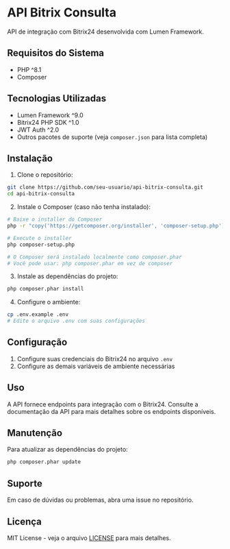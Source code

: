 # API Bitrix Consulta

API de integração com Bitrix24 desenvolvida com Lumen Framework.

## Requisitos do Sistema

- PHP ^8.1
- Composer

## Tecnologias Utilizadas

- Lumen Framework ^9.0
- Bitrix24 PHP SDK ^1.0
- JWT Auth ^2.0
- Outros pacotes de suporte (veja `composer.json` para lista completa)

## Instalação

1. Clone o repositório:
```bash
git clone https://github.com/seu-usuario/api-bitrix-consulta.git
cd api-bitrix-consulta
```

2. Instale o Composer (caso não tenha instalado):
```bash
# Baixe o installer do Composer
php -r "copy('https://getcomposer.org/installer', 'composer-setup.php');"

# Execute o installer
php composer-setup.php

# O Composer será instalado localmente como composer.phar
# Você pode usar: php composer.phar em vez de composer
```

3. Instale as dependências do projeto:
```bash
php composer.phar install
```

4. Configure o ambiente:
```bash
cp .env.example .env
# Edite o arquivo .env com suas configurações
```

## Configuração

1. Configure suas credenciais do Bitrix24 no arquivo `.env`
2. Configure as demais variáveis de ambiente necessárias

## Uso

A API fornece endpoints para integração com o Bitrix24. Consulte a documentação da API para mais detalhes sobre os endpoints disponíveis.

## Manutenção

Para atualizar as dependências do projeto:
```bash
php composer.phar update
```

## Suporte

Em caso de dúvidas ou problemas, abra uma issue no repositório.

## Licença

MIT License - veja o arquivo [LICENSE](LICENSE) para mais detalhes.